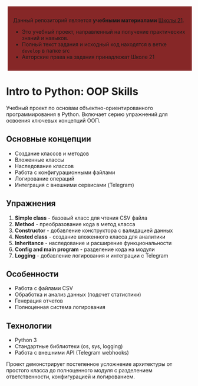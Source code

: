 <div style="background-color:rgb(134, 39, 39); padding: 15px; border-left: 4px solid rgb(255, 255, 255); margin: 20px 0;">

Данный репозиторий является **учебными материалами** [Школы 21](https://21-school.ru/).

- Это учебный проект, направленный на получение практических знаний и навыков.
- Полный текст задания и исходный код находятся в ветке `develop` в папке src
- Авторские права на задания принадлежат Школе 21

</div>


# Intro to Python: OOP Skills

Учебный проект по основам объектно-ориентированного программирования в Python. Включает серию упражнений для освоения ключевых концепций ООП.

## Основные концепции
- Создание классов и методов
- Вложенные классы
- Наследование классов
- Работа с конфигурационными файлами
- Логирование операций
- Интеграция с внешними сервисами (Telegram)

## Упражнения
1. **Simple class** - базовый класс для чтения CSV файла
2. **Method** - преобразование кода в метод класса
3. **Constructor** - добавление конструктора с валидацией данных
4. **Nested class** - создание вложенного класса для аналитики
5. **Inheritance** - наследование и расширение функциональности
6. **Config and main program** - разделение кода на модули
7. **Logging** - добавление логирования и интеграции с Telegram

## Особенности
- Работа с файлами CSV
- Обработка и анализ данных (подсчет статистики)
- Генерация отчетов
- Полноценная система логирования

## Технологии
- Python 3
- Стандартные библиотеки (os, sys, logging)
- Работа с внешними API (Telegram webhooks)

Проект демонстрирует постепенное усложнение архитектуры от простого класса до полноценного модуля с разделением ответственности, конфигурацией и логированием.